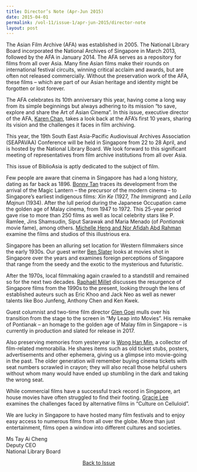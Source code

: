 ```yaml
---
title: Director’s Note (Apr-Jun 2015)
date: 2015-04-01
permalink: /vol-11/issue-1/apr-jun-2015/director-note
layout: post
---
```

The Asian Film Archive (AFA) was established in 2005. The National Library Board incorporated the National Archives of Singapore in March 2013, followed by the AFA in January 2014. The AFA serves as a repository for films from all over Asia. Many fine Asian films 
make their rounds on international festival circuits, winning critical acclaim and awards, but are often not released commercially. Without the preservation work of the AFA, these films – which are part of our Asian heritage and identity  might be forgotten or lost forever.

The AFA celebrates its 10th anniversary this year, having come a long way from its simple beginnings but always adhering to its mission “to save, explore and share the Art of Asian Cinema”. In this issue, executive director of the AFA, [Karen Chan](/vol-11/issue-1/apr-jun-2015/moving-journey), takes a look back at the AFA’s first 10 years, sharing its vision and the challenges it faces in film archiving. 

This year, the 19th South East Asia-Pacific Audiovisual Archives Association (SEAPAVAA) Conference will be held in Singapore from 22 to 28 April, and is hosted by the National Library Board. We look forward to this significant meeting of representatives from film archive institutions from all over Asia.

This issue of BiblioAsia is aptly dedicated to the subject of film.

Few people are aware that cinema in Singapore has had a long history, dating as far back as 1896. [Bonny Tan](/vol-11/issue-1/apr-jun-2015/early-sg-cinema) traces its development from the arrival of the Magic Lantern – the precursor of the modern cinema – to Singapore’s earliest indigenous films: <i>Xin Ke</i> (1927, <i>The Immigrant</i>) and <i>Leila Majnun</i> (1934). After the lull period during the Japanese Occupation came the golden age of Malay cinema, from 1947 to 1972. This 25-year period gave rise to more than 250 films as well as local celebrity stars like P. Ramlee, Jins Shamsudin, Siput Sarawak and Maria Menado (of <i>Pontianak</i> movie fame), among others. [Michelle Heng and Nor Afidah Abd Rahman](/vol-11/issue-1/apr-jun-2015/ga-malay-cinema) examine the films and studios of this illustrious era.

Singapore has been an alluring set location for Western filmmakers since the early 1930s. Our guest writer [Ben Slater](/vol-11/issue-1/apr-jun-2015/svph) looks at movies shot in Singapore over the years and examines foreign perceptions of Singapore that range from the seedy and the exotic to the mysterious and futuristic.

After the 1970s, local filmmaking again crawled to a standstill and remained so for the next two decades. [Raphaël Millet](/vol-11/issue-1/apr-jun-2015/revival-sg-cinema) discusses the resurgence of Singapore films from the 1990s to the present, looking through the lens of established auteurs such as Eric Khoo and Jack Neo as well as newer talents like Boo Junfeng, Anthony Chen and Ken Kwek.

Guest columnist and two-time film director [Glen Goei](/vol-11/issue-1/apr-jun-2015/leap-into-movie) mulls over his transition from the stage to the screen in “My Leap into Movies”. His remake of Pontianak – an homage to the golden age of Malay film in Singapore – is currently in production and slated for release in 2017.

Also preserving memories from yesteryear is [Wong Han Min](/vol-11/issue-1/apr-jun-2015/movie-memorabilia), a collector of film-related memorabilia. He shares items such as old ticket stubs, posters, advertisements and other ephemera, giving us a glimpse into movie-going in the past. The older generation will remember buying cinema tickets with seat numbers scrawled in crayon; they will also recall those helpful ushers without whom many would have ended up stumbling in the dark and taking the wrong seat.

While commercial films have a successful track record in Singapore, art house movies have often struggled to find their footing. [Gracie Lee](/vol-11/issue-1/apr-jun-2015/culture-on-celluloid) examines the challenges faced by alternative films in “Culture on Celluloid”.

We are lucky in Singapore to have hosted many film festivals and to enjoy easy access to numerous films from all over the globe. More than just entertainment, films open a window into different cultures and societies.

Ms Tay Ai Cheng<br>
Deputy CEO<br>
National Library Board

<a href="https://biblioasia.nlb.gov.sg/vol-11/issue-1/Apr-jun-2015/"><center>Back to Issue</center></a>